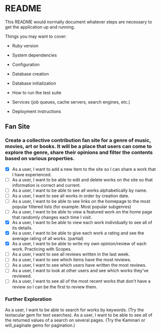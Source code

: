 # README

This README would normally document whatever steps are necessary to get the
application up and running.

Things you may want to cover:

* Ruby version

* System dependencies

* Configuration

* Database creation

* Database initialization

* How to run the test suite

* Services (job queues, cache servers, search engines, etc.)

* Deployment instructions

## Fan Site
### Create a collective contribution fan site for a genre of music, movies, art or books. It will be a place that users can come to explore the genre, share their opinions and filter the contents based on various properties.

- [x] As a user, I want to add a new item to the site so I can share a work that I have experienced.
- [ ] As a user, I want to be able to edit and delete works on the site so that information is correct and current.
- [ ] As a user, I want to be able to see all works alphabetically by name.
- [ ] As a user, I want to see all works in order by creation date.
- [ ] As a user, I want to be able to see links on the homepage to the most popular filtered lists (for example: Most popular subgenres)
- [ ] As a user, I want to be able to view a featured work on the home page that randomly changes each time I visit.
- [x] As a user, I want to be able to view each work individually to see all of its details.
- [x] As a user, I want to be able to give each work a rating and see the average rating of all works. (partial)
- [x] As a user, I want to be able to write my own opinion/review of each work.
Practicing with Scopes
- [ ] As a user, I want to see all reviews written in the last week.
- [ ] As a user, I want to see which items have the most reviews.
- [ ] As a user, I want to see which users have written the most reviews.
- [ ] As a user, I want to look at other users and see which works they've reviewed.
- [ ] As a user, I want to see all of the most recent works that  don't have a review so I can be the first to review them.

### Further Exploration
As a user, I want to be able to search for works by keywords. (Try the textacular gem for text searches).
As a user, I want to be able to see all of the returned values of a search on several pages. (Try the Kaminari or will_paginate gems for pagination.)
